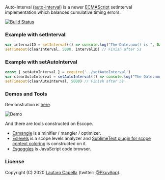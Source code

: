 Auto-Interval ([auto-interval](http://github.com/cape-/auto-interval)) is a newer
[ECMAScript](http://www.ecma-international.org/publications/standards/Ecma-262.htm)
setInterval implementation which balances cumulative timing errors.

[![Build Status](https://travis-ci.org/estools/escope.png?branch=master)](https://travis-ci.org/estools/escope)

### Example with setInterval

```js
var intervalID = setInterval(() => console.log("The Date.now() is ", Date.now()), 100)
setTimeout(clearInterval, 5000, intervalID) // Finish after 5s
```

### Example with setAutoInterval

```js
const { setAutoInterval } = require('../setAutoInterval')
var clearAutoInterval = setAutoInterval(() => console.log("The Date.now() is ", Date.now()), 100)
setTimeout(clearAutoInterval, 5000) // Finish after 5s
```

### Demos and Tools

Demonstration is [here](http://github.com/cape-/auto-interval/examples).

![Demo](https://f.cloud.github.com/assets/75759/46292as0/7aa6dd40-b4f5-11e2-9f07-9f4e8d0415f9.gif)


And there are tools constructed on Escope.

- [Esmangle](https://github.com/estools/esmangle) is a minifier / mangler / optimizer.
- [Eslevels](https://github.com/mazurov/eslevels) is a scope levels analyzer and [SublimeText plugin for scope context coloring](https://github.com/mazurov/sublime-levels) is constructed on it.
- [Esgoggles](https://github.com/keeyipchan/esgoggles) is JavaScript code browser.


### License

Copyright (C) 2020 [Lautaro Capella](http://github.com/cape-)
 (twitter: [@PkuyApp](https://twitter.com/AppPkuy)).


